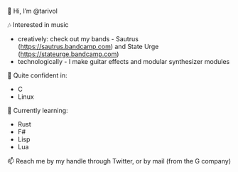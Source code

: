 👋 Hi, I’m @tarivol

🎶 Interested in music
- creatively: check out my bands - Sautrus (https://sautrus.bandcamp.com) and State Urge (https://stateurge.bandcamp.com)
- technologically - I make guitar effects and modular synthesizer modules

💪 Quite confident in:
- C
- Linux

🌱 Currently learning:
- Rust
- F#
- Lisp
- Lua

📫 Reach me by my handle through Twitter, or by mail (from the G company)

<!---
tarivol/tarivol is a ✨ special ✨ repository because its `README.md` (this file) appears on your GitHub profile.
You can click the Preview link to take a look at your changes.
--->
